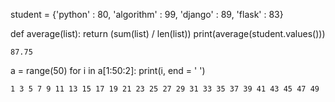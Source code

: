student = {'python' : 80, 'algorithm' : 99, 'django' : 89, 'flask' : 83}

def average(list):
    return (sum(list) / len(list))
print(average(student.values()))

```
87.75
```

a = range(50)
for i in a[1:50:2]:
    print(i, end = ' ')

```
1 3 5 7 9 11 13 15 17 19 21 23 25 27 29 31 33 35 37 39 41 43 45 47 49 
```

